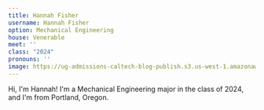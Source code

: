 ```yaml
---
title: Hannah Fisher
username: Hannah Fisher
option: Mechanical Engineering
house: Venerable
meet: ''
class: "2024"
pronouns: ''
image: https://ug-admissions-caltech-blog-publish.s3.us-west-1.amazonaws.com/profile_pics/hannah_fisher.jpg
---
```

Hi, I'm Hannah! I'm a Mechanical Engineering major in the class of 2024, and I'm from Portland, Oregon. 